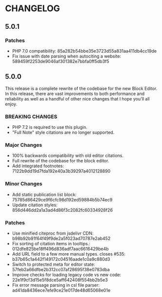 # CHANGELOG

## 5.0.1 

### Patches 

- PHP 7.0 compatibility: 85a282b54bbe35e3723d55a831aa411db4cc19de
- Fix issue with date parsing when autociting a website: 589459f2253de9046af301382e7bbfa0ff5db3f5

## 5.0.0

This release is a complete rewrite of the codebase for the new Block Editor. In this release, there are vast improvements to both performance and reliability as well as a handful of other nice changes that I hope you'll all enjoy.

### BREAKING CHANGES

-   PHP 7.2 is required to use this plugin.
-   "Full Note" style citations are no longer supported.

### Major Changes

-   100% backwards compatibility with old editor citations.
-   Full rewrite of the codebase for the block editor.
-   Add integrated footnotes: 7122b9dd19d7fda192e40a3b39297a4012128890

### Minor Changes

-   Add static publication list block: 75785d86429ce9f6cfc98d192ed59884b5b74ec9
-   Update citation styles: 856d446dd2a1a3ad4d86f3c2082fc60334928f26

### Patches

-   Use minified citeproc from jsdelivr CDN: b98b92b91f64f49f9de2a5f023ad70787e2ab452
-   Fix sorting of citation items in tooltips.: 012dfe825be18ff496d836adf7aac6616429be4b
-   Add URL field to a few more manual types. closes #535: b37b65c1a442f149172c04516aade1c0a9c880d3
-   Switch to protected meta for editor state: 57feb2a66dfbe2b312cc07af28695f38e0783dba
-   Improve checks for loading legacy code vs new code: 22e1f9cf3d15e5f8dce5aff642408f554bb2b5e3
-   Fix error message parsing in csl file parser: ad41da8436ece7efe9ce21e017de48d65068e01e

